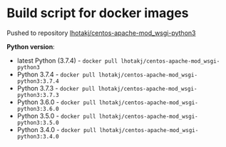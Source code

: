 # Build script for docker images

Pushed to repository [lhotakj/centos-apache-mod_wsgi-python3](https://cloud.docker.com/repository/docker/lhotakj/centos-apache-mod_wsgi-python3)

**Python version**:
* latest Python (3.7.4) - `docker pull lhotakj/centos-apache-mod_wsgi-python3`
* Python 3.7.4 - `docker pull lhotakj/centos-apache-mod_wsgi-python3:3.7.4`
* Python 3.7.3 - `docker pull lhotakj/centos-apache-mod_wsgi-python3:3.7.3`
* Python 3.6.0 - `docker pull lhotakj/centos-apache-mod_wsgi-python3:3.6.0`
* Python 3.5.0 - `docker pull lhotakj/centos-apache-mod_wsgi-python3:3.5.0`
* Python 3.4.0 - `docker pull lhotakj/centos-apache-mod_wsgi-python3:3.4.0`